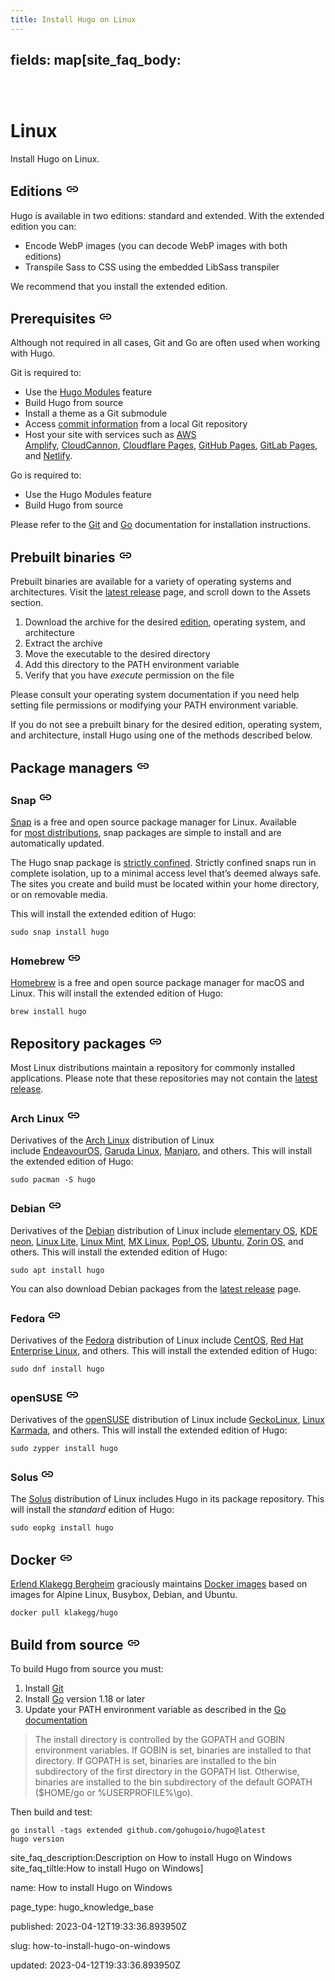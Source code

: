 ```yaml
---
title: Install Hugo on Linux
---
```



## fields: map[site_faq_body:<header class="flex-none w-100">
<h1 class="lh-title mb3 mv0 pt3 primary-color-dark">Linux</h1>
</header>
<aside class="bt bw1 pt3 mt2 mid-gray b--mid-gray fn w-100">
<div class="f4 fw4 lh-copy">Install Hugo on Linux.</div>
</aside>
<div class="prose" id="prose">
<h2 id="editions">Editions<span>&nbsp;</span><a class="header-link" href="https://gohugo.io/installation/linux/#editions"><svg class="fill-current o-60 hover-accent-color-light" height="22" viewBox="0 0 24 24" width="22" xmlns="http://www.w3.org/2000/svg"><path d="M0 0h24v24H0z" fill="none"></path><path d="M3.9 12c0-1.71 1.39-3.1 3.1-3.1h4V7H7c-2.76.0-5 2.24-5 5s2.24 5 5 5h4v-1.9H7c-1.71.0-3.1-1.39-3.1-3.1zM8 13h8v-2H8v2zm9-6h-4v1.9h4c1.71.0 3.1 1.39 3.1 3.1s-1.39 3.1-3.1 3.1h-4V17h4c2.76.0 5-2.24 5-5s-2.24-5-5-5z"></path></svg></a></h2>
<p>Hugo is available in two editions: standard and extended. With the extended edition you can:</p>
<ul>
<li>Encode WebP images (you can decode WebP images with both editions)</li>
<li>Transpile Sass to CSS using the embedded LibSass transpiler</li>
</ul>
<p>We recommend that you install the extended edition.</p>
<h2 id="prerequisites">Prerequisites<span>&nbsp;</span><a class="header-link" href="https://gohugo.io/installation/linux/#prerequisites"><svg class="fill-current o-60 hover-accent-color-light" height="22" viewBox="0 0 24 24" width="22" xmlns="http://www.w3.org/2000/svg"><path d="M0 0h24v24H0z" fill="none"></path><path d="M3.9 12c0-1.71 1.39-3.1 3.1-3.1h4V7H7c-2.76.0-5 2.24-5 5s2.24 5 5 5h4v-1.9H7c-1.71.0-3.1-1.39-3.1-3.1zM8 13h8v-2H8v2zm9-6h-4v1.9h4c1.71.0 3.1 1.39 3.1 3.1s-1.39 3.1-3.1 3.1h-4V17h4c2.76.0 5-2.24 5-5s-2.24-5-5-5z"></path></svg></a></h2>
<p>Although not required in all cases, Git and Go are often used when working with Hugo.</p>
<p>Git is required to:</p>
<ul>
<li>Use the<span>&nbsp;</span><a href="https://gohugo.io/hugo-modules/">Hugo Modules</a><span>&nbsp;</span>feature</li>
<li>Build Hugo from source</li>
<li>Install a theme as a Git submodule</li>
<li>Access<span>&nbsp;</span><a href="https://gohugo.io/variables/git">commit information</a><span>&nbsp;</span>from a local Git repository</li>
<li>Host your site with services such as<span>&nbsp;</span><a href="https://aws.amazon.com/amplify/">AWS Amplify</a>,<span>&nbsp;</span><a href="https://cloudcannon.com/">CloudCannon</a>,<span>&nbsp;</span><a href="https://pages.cloudflare.com/">Cloudflare Pages</a>,<span>&nbsp;</span><a href="https://pages.github.com/">GitHub Pages</a>,<span>&nbsp;</span><a href="https://docs.gitlab.com/ee/user/project/pages/">GitLab Pages</a>, and<span>&nbsp;</span><a href="https://www.netlify.com/">Netlify</a>.</li>
</ul>
<p>Go is required to:</p>
<ul>
<li>Use the Hugo Modules feature</li>
<li>Build Hugo from source</li>
</ul>
<p>Please refer to the<span>&nbsp;</span><a href="https://git-scm.com/book/en/v2/Getting-Started-Installing-Git">Git</a><span>&nbsp;</span>and<span>&nbsp;</span><a href="https://go.dev/doc/install">Go</a><span>&nbsp;</span>documentation for installation instructions.</p>
<h2 id="prebuilt-binaries">Prebuilt binaries<span>&nbsp;</span><a class="header-link" href="https://gohugo.io/installation/linux/#prebuilt-binaries"><svg class="fill-current o-60 hover-accent-color-light" height="22" viewBox="0 0 24 24" width="22" xmlns="http://www.w3.org/2000/svg"><path d="M0 0h24v24H0z" fill="none"></path><path d="M3.9 12c0-1.71 1.39-3.1 3.1-3.1h4V7H7c-2.76.0-5 2.24-5 5s2.24 5 5 5h4v-1.9H7c-1.71.0-3.1-1.39-3.1-3.1zM8 13h8v-2H8v2zm9-6h-4v1.9h4c1.71.0 3.1 1.39 3.1 3.1s-1.39 3.1-3.1 3.1h-4V17h4c2.76.0 5-2.24 5-5s-2.24-5-5-5z"></path></svg></a></h2>
<p>Prebuilt binaries are available for a variety of operating systems and architectures. Visit the<span>&nbsp;</span><a href="https://github.com/gohugoio/hugo/releases/latest">latest release</a><span>&nbsp;</span>page, and scroll down to the Assets section.</p>
<ol>
<li>Download the archive for the desired<span>&nbsp;</span><a href="https://gohugo.io/installation/linux/#editions">edition</a>, operating system, and architecture</li>
<li>Extract the archive</li>
<li>Move the executable to the desired directory</li>
<li>Add this directory to the PATH environment variable</li>
<li>Verify that you have<span>&nbsp;</span><em>execute</em><span>&nbsp;</span>permission on the file</li>
</ol>
<p>Please consult your operating system documentation if you need help setting file permissions or modifying your PATH environment variable.</p>
<p>If you do not see a prebuilt binary for the desired edition, operating system, and architecture, install Hugo using one of the methods described below.</p>
<h2 id="package-managers">Package managers<span>&nbsp;</span><a class="header-link" href="https://gohugo.io/installation/linux/#package-managers"><svg class="fill-current o-60 hover-accent-color-light" height="22" viewBox="0 0 24 24" width="22" xmlns="http://www.w3.org/2000/svg"><path d="M0 0h24v24H0z" fill="none"></path><path d="M3.9 12c0-1.71 1.39-3.1 3.1-3.1h4V7H7c-2.76.0-5 2.24-5 5s2.24 5 5 5h4v-1.9H7c-1.71.0-3.1-1.39-3.1-3.1zM8 13h8v-2H8v2zm9-6h-4v1.9h4c1.71.0 3.1 1.39 3.1 3.1s-1.39 3.1-3.1 3.1h-4V17h4c2.76.0 5-2.24 5-5s-2.24-5-5-5z"></path></svg></a></h2>
<h3 id="snap">Snap<span>&nbsp;</span><a class="header-link" href="https://gohugo.io/installation/linux/#snap"><svg class="fill-current o-60 hover-accent-color-light" height="22" viewBox="0 0 24 24" width="22" xmlns="http://www.w3.org/2000/svg"><path d="M0 0h24v24H0z" fill="none"></path><path d="M3.9 12c0-1.71 1.39-3.1 3.1-3.1h4V7H7c-2.76.0-5 2.24-5 5s2.24 5 5 5h4v-1.9H7c-1.71.0-3.1-1.39-3.1-3.1zM8 13h8v-2H8v2zm9-6h-4v1.9h4c1.71.0 3.1 1.39 3.1 3.1s-1.39 3.1-3.1 3.1h-4V17h4c2.76.0 5-2.24 5-5s-2.24-5-5-5z"></path></svg></a></h3>
<p><a href="https://snapcraft.io/">Snap</a><span>&nbsp;</span>is a free and open source package manager for Linux. Available for<span>&nbsp;</span><a href="https://snapcraft.io/docs/installing-snapd">most distributions</a>, snap packages are simple to install and are automatically updated.</p>
<p>The Hugo snap package is<span>&nbsp;</span><a href="https://snapcraft.io/docs/snap-confinement">strictly confined</a>. Strictly confined snaps run in complete isolation, up to a minimal access level that&rsquo;s deemed always safe. The sites you create and build must be located within your home directory, or on removable media.</p>
<p>This will install the extended edition of Hugo:</p>
<div class="highlight">
<pre class="chroma" tabindex="0"><code class="language-sh" data-lang="sh"><span class="line"><span class="cl">sudo snap install hugo
</span></span></code></pre>
</div>
<h3 id="homebrew">Homebrew<span>&nbsp;</span><a class="header-link" href="https://gohugo.io/installation/linux/#homebrew"><svg class="fill-current o-60 hover-accent-color-light" height="22" viewBox="0 0 24 24" width="22" xmlns="http://www.w3.org/2000/svg"><path d="M0 0h24v24H0z" fill="none"></path><path d="M3.9 12c0-1.71 1.39-3.1 3.1-3.1h4V7H7c-2.76.0-5 2.24-5 5s2.24 5 5 5h4v-1.9H7c-1.71.0-3.1-1.39-3.1-3.1zM8 13h8v-2H8v2zm9-6h-4v1.9h4c1.71.0 3.1 1.39 3.1 3.1s-1.39 3.1-3.1 3.1h-4V17h4c2.76.0 5-2.24 5-5s-2.24-5-5-5z"></path></svg></a></h3>
<p><a href="https://brew.sh/">Homebrew</a><span>&nbsp;</span>is a free and open source package manager for macOS and Linux. This will install the extended edition of Hugo:</p>
<div class="highlight">
<pre class="chroma" tabindex="0"><code class="language-sh" data-lang="sh"><span class="line"><span class="cl">brew install hugo
</span></span></code></pre>
</div>
<h2 id="repository-packages">Repository packages<span>&nbsp;</span><a class="header-link" href="https://gohugo.io/installation/linux/#repository-packages"><svg class="fill-current o-60 hover-accent-color-light" height="22" viewBox="0 0 24 24" width="22" xmlns="http://www.w3.org/2000/svg"><path d="M0 0h24v24H0z" fill="none"></path><path d="M3.9 12c0-1.71 1.39-3.1 3.1-3.1h4V7H7c-2.76.0-5 2.24-5 5s2.24 5 5 5h4v-1.9H7c-1.71.0-3.1-1.39-3.1-3.1zM8 13h8v-2H8v2zm9-6h-4v1.9h4c1.71.0 3.1 1.39 3.1 3.1s-1.39 3.1-3.1 3.1h-4V17h4c2.76.0 5-2.24 5-5s-2.24-5-5-5z"></path></svg></a></h2>
<p>Most Linux distributions maintain a repository for commonly installed applications. Please note that these repositories may not contain the<span>&nbsp;</span><a href="https://github.com/gohugoio/hugo/releases/latest">latest release</a>.</p>
<h3 id="arch-linux">Arch Linux<span>&nbsp;</span><a class="header-link" href="https://gohugo.io/installation/linux/#arch-linux"><svg class="fill-current o-60 hover-accent-color-light" height="22" viewBox="0 0 24 24" width="22" xmlns="http://www.w3.org/2000/svg"><path d="M0 0h24v24H0z" fill="none"></path><path d="M3.9 12c0-1.71 1.39-3.1 3.1-3.1h4V7H7c-2.76.0-5 2.24-5 5s2.24 5 5 5h4v-1.9H7c-1.71.0-3.1-1.39-3.1-3.1zM8 13h8v-2H8v2zm9-6h-4v1.9h4c1.71.0 3.1 1.39 3.1 3.1s-1.39 3.1-3.1 3.1h-4V17h4c2.76.0 5-2.24 5-5s-2.24-5-5-5z"></path></svg></a></h3>
<p>Derivatives of the<span>&nbsp;</span><a href="https://archlinux.org/">Arch Linux</a><span>&nbsp;</span>distribution of Linux include<span>&nbsp;</span><a href="https://endeavouros.com/">EndeavourOS</a>,<span>&nbsp;</span><a href="https://garudalinux.org/">Garuda Linux</a>,<span>&nbsp;</span><a href="https://manjaro.org/">Manjaro</a>, and others. This will install the extended edition of Hugo:</p>
<div class="highlight">
<pre class="chroma" tabindex="0"><code class="language-sh" data-lang="sh"><span class="line"><span class="cl">sudo pacman -S hugo
</span></span></code></pre>
</div>
<h3 id="debian">Debian<span>&nbsp;</span><a class="header-link" href="https://gohugo.io/installation/linux/#debian"><svg class="fill-current o-60 hover-accent-color-light" height="22" viewBox="0 0 24 24" width="22" xmlns="http://www.w3.org/2000/svg"><path d="M0 0h24v24H0z" fill="none"></path><path d="M3.9 12c0-1.71 1.39-3.1 3.1-3.1h4V7H7c-2.76.0-5 2.24-5 5s2.24 5 5 5h4v-1.9H7c-1.71.0-3.1-1.39-3.1-3.1zM8 13h8v-2H8v2zm9-6h-4v1.9h4c1.71.0 3.1 1.39 3.1 3.1s-1.39 3.1-3.1 3.1h-4V17h4c2.76.0 5-2.24 5-5s-2.24-5-5-5z"></path></svg></a></h3>
<p>Derivatives of the<span>&nbsp;</span><a href="https://www.debian.org/">Debian</a><span>&nbsp;</span>distribution of Linux include<span>&nbsp;</span><a href="https://elementary.io/">elementary OS</a>,<span>&nbsp;</span><a href="https://neon.kde.org/">KDE neon</a>,<span>&nbsp;</span><a href="https://www.linuxliteos.com/">Linux Lite</a>,<span>&nbsp;</span><a href="https://linuxmint.com/">Linux Mint</a>,<span>&nbsp;</span><a href="https://mxlinux.org/">MX Linux</a>,<span>&nbsp;</span><a href="https://pop.system76.com/">Pop!_OS</a>,<span>&nbsp;</span><a href="https://ubuntu.com/">Ubuntu</a>,<span>&nbsp;</span><a href="https://zorin.com/os/">Zorin OS</a>, and others. This will install the extended edition of Hugo:</p>
<div class="highlight">
<pre class="chroma" tabindex="0"><code class="language-sh" data-lang="sh"><span class="line"><span class="cl">sudo apt install hugo
</span></span></code></pre>
</div>
<p>You can also download Debian packages from the<span>&nbsp;</span><a href="https://github.com/gohugoio/hugo/releases/latest">latest release</a><span>&nbsp;</span>page.</p>
<h3 id="fedora">Fedora<span>&nbsp;</span><a class="header-link" href="https://gohugo.io/installation/linux/#fedora"><svg class="fill-current o-60 hover-accent-color-light" height="22" viewBox="0 0 24 24" width="22" xmlns="http://www.w3.org/2000/svg"><path d="M0 0h24v24H0z" fill="none"></path><path d="M3.9 12c0-1.71 1.39-3.1 3.1-3.1h4V7H7c-2.76.0-5 2.24-5 5s2.24 5 5 5h4v-1.9H7c-1.71.0-3.1-1.39-3.1-3.1zM8 13h8v-2H8v2zm9-6h-4v1.9h4c1.71.0 3.1 1.39 3.1 3.1s-1.39 3.1-3.1 3.1h-4V17h4c2.76.0 5-2.24 5-5s-2.24-5-5-5z"></path></svg></a></h3>
<p>Derivatives of the<span>&nbsp;</span><a href="https://getfedora.org/">Fedora</a><span>&nbsp;</span>distribution of Linux include<span>&nbsp;</span><a href="https://www.centos.org/">CentOS</a>,<span>&nbsp;</span><a href="https://www.redhat.com/">Red Hat Enterprise Linux</a>, and others. This will install the extended edition of Hugo:</p>
<div class="highlight">
<pre class="chroma" tabindex="0"><code class="language-sh" data-lang="sh"><span class="line"><span class="cl">sudo dnf install hugo
</span></span></code></pre>
</div>
<h3 id="opensuse">openSUSE<span>&nbsp;</span><a class="header-link" href="https://gohugo.io/installation/linux/#opensuse"><svg class="fill-current o-60 hover-accent-color-light" height="22" viewBox="0 0 24 24" width="22" xmlns="http://www.w3.org/2000/svg"><path d="M0 0h24v24H0z" fill="none"></path><path d="M3.9 12c0-1.71 1.39-3.1 3.1-3.1h4V7H7c-2.76.0-5 2.24-5 5s2.24 5 5 5h4v-1.9H7c-1.71.0-3.1-1.39-3.1-3.1zM8 13h8v-2H8v2zm9-6h-4v1.9h4c1.71.0 3.1 1.39 3.1 3.1s-1.39 3.1-3.1 3.1h-4V17h4c2.76.0 5-2.24 5-5s-2.24-5-5-5z"></path></svg></a></h3>
<p>Derivatives of the<span>&nbsp;</span><a href="https://www.opensuse.org/">openSUSE</a><span>&nbsp;</span>distribution of Linux include<span>&nbsp;</span><a href="https://geckolinux.github.io/">GeckoLinux</a>,<span>&nbsp;</span><a href="https://linuxkamarada.com/">Linux Karmada</a>, and others. This will install the extended edition of Hugo:</p>
<div class="highlight">
<pre class="chroma" tabindex="0"><code class="language-sh" data-lang="sh"><span class="line"><span class="cl">sudo zypper install hugo
</span></span></code></pre>
</div>
<h3 id="solus">Solus<span>&nbsp;</span><a class="header-link" href="https://gohugo.io/installation/linux/#solus"><svg class="fill-current o-60 hover-accent-color-light" height="22" viewBox="0 0 24 24" width="22" xmlns="http://www.w3.org/2000/svg"><path d="M0 0h24v24H0z" fill="none"></path><path d="M3.9 12c0-1.71 1.39-3.1 3.1-3.1h4V7H7c-2.76.0-5 2.24-5 5s2.24 5 5 5h4v-1.9H7c-1.71.0-3.1-1.39-3.1-3.1zM8 13h8v-2H8v2zm9-6h-4v1.9h4c1.71.0 3.1 1.39 3.1 3.1s-1.39 3.1-3.1 3.1h-4V17h4c2.76.0 5-2.24 5-5s-2.24-5-5-5z"></path></svg></a></h3>
<p>The<span>&nbsp;</span><a href="https://getsol.us/">Solus</a><span>&nbsp;</span>distribution of Linux includes Hugo in its package repository. This will install the<span>&nbsp;</span><em>standard</em><span>&nbsp;</span>edition of Hugo:</p>
<div class="highlight">
<pre class="chroma" tabindex="0"><code class="language-sh" data-lang="sh"><span class="line"><span class="cl">sudo eopkg install hugo
</span></span></code></pre>
</div>
<h2 id="docker">Docker<span>&nbsp;</span><a class="header-link" href="https://gohugo.io/installation/linux/#docker"><svg class="fill-current o-60 hover-accent-color-light" height="22" viewBox="0 0 24 24" width="22" xmlns="http://www.w3.org/2000/svg"><path d="M0 0h24v24H0z" fill="none"></path><path d="M3.9 12c0-1.71 1.39-3.1 3.1-3.1h4V7H7c-2.76.0-5 2.24-5 5s2.24 5 5 5h4v-1.9H7c-1.71.0-3.1-1.39-3.1-3.1zM8 13h8v-2H8v2zm9-6h-4v1.9h4c1.71.0 3.1 1.39 3.1 3.1s-1.39 3.1-3.1 3.1h-4V17h4c2.76.0 5-2.24 5-5s-2.24-5-5-5z"></path></svg></a></h2>
<p><a href="https://github.com/klakegg">Erlend Klakegg Bergheim</a><span>&nbsp;</span>graciously maintains<span>&nbsp;</span><a href="https://hub.docker.com/r/klakegg/hugo">Docker images</a><span>&nbsp;</span>based on images for Alpine Linux, Busybox, Debian, and Ubuntu.</p>
<div class="highlight">
<pre class="chroma" tabindex="0"><code class="language-sh" data-lang="sh"><span class="line"><span class="cl">docker pull klakegg/hugo
</span></span></code></pre>
</div>
<h2 id="build-from-source">Build from source<span>&nbsp;</span><a class="header-link" href="https://gohugo.io/installation/linux/#build-from-source"><svg class="fill-current o-60 hover-accent-color-light" height="22" viewBox="0 0 24 24" width="22" xmlns="http://www.w3.org/2000/svg"><path d="M0 0h24v24H0z" fill="none"></path><path d="M3.9 12c0-1.71 1.39-3.1 3.1-3.1h4V7H7c-2.76.0-5 2.24-5 5s2.24 5 5 5h4v-1.9H7c-1.71.0-3.1-1.39-3.1-3.1zM8 13h8v-2H8v2zm9-6h-4v1.9h4c1.71.0 3.1 1.39 3.1 3.1s-1.39 3.1-3.1 3.1h-4V17h4c2.76.0 5-2.24 5-5s-2.24-5-5-5z"></path></svg></a></h2>
<p>To build Hugo from source you must:</p>
<ol>
<li>Install<span>&nbsp;</span><a href="https://git-scm.com/book/en/v2/Getting-Started-Installing-Git">Git</a></li>
<li>Install<span>&nbsp;</span><a href="https://go.dev/doc/install">Go</a><span>&nbsp;</span>version 1.18 or later</li>
<li>Update your PATH environment variable as described in the<span>&nbsp;</span><a href="https://go.dev/doc/code#Command">Go documentation</a></li>
</ol>
<blockquote>
<p>The install directory is controlled by the GOPATH and GOBIN environment variables. If GOBIN is set, binaries are installed to that directory. If GOPATH is set, binaries are installed to the bin subdirectory of the first directory in the GOPATH list. Otherwise, binaries are installed to the bin subdirectory of the default GOPATH ($HOME/go or %USERPROFILE%\go).</p>
</blockquote>
<p>Then build and test:</p>
<div class="highlight">
<pre class="chroma" tabindex="0"><code class="language-sh" data-lang="sh"><span class="line"><span class="cl">go install -tags extended github.com/gohugoio/hugo@latest
</span></span><span class="line"><span class="cl">hugo version
</span></span></code></pre>
</div>
</div>
<p><quillbot-extension-portal></quillbot-extension-portal></p> site_faq_description:Description on How to install Hugo on Windows site_faq_tiltle:How to install Hugo on Windows]

name: How to install Hugo on Windows

page_type: hugo_knowledge_base

published: 2023-04-12T19:33:36.893950Z

slug: how-to-install-hugo-on-windows

updated: 2023-04-12T19:33:36.893950Z

